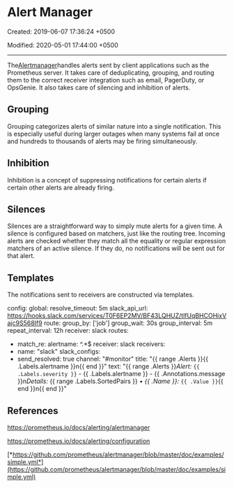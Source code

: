 # Alert Manager

Created: 2019-06-07 17:36:24 +0500

Modified: 2020-05-01 17:44:00 +0500

---

The[Alertmanager](https://github.com/prometheus/alertmanager)handles alerts sent by client applications such as the Prometheus server. It takes care of deduplicating, grouping, and routing them to the correct receiver integration such as email, PagerDuty, or OpsGenie. It also takes care of silencing and inhibition of alerts.

## Grouping

Grouping categorizes alerts of similar nature into a single notification. This is especially useful during larger outages when many systems fail at once and hundreds to thousands of alerts may be firing simultaneously.

## Inhibition

Inhibition is a concept of suppressing notifications for certain alerts if certain other alerts are already firing.

## Silences

Silences are a straightforward way to simply mute alerts for a given time. A silence is configured based on matchers, just like the routing tree. Incoming alerts are checked whether they match all the equality or regular expression matchers of an active silence. If they do, no notifications will be sent out for that alert.

## Templates

The notifications sent to receivers are constructed via templates.

config:
global:
resolve_timeout: 5m
slack_api_url: <https://hooks.slack.com/services/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>
route:
group_by: ['job']
group_wait: 30s
group_interval: 5m
repeat_interval: 12h
receiver: slack
routes:

- match_re:
alertname: ^.*$
receiver: slack
receivers:
- name: "slack"
slack_configs:
- send_resolved: true
channel: "#monitor"
title: "{{ range .Alerts }}{{ .Labels.alertname }}n{{ end }}"
text: "{{ range .Alerts }}*Alert:* `{{ .Labels.severity }}` - {{ .Labels.alertname }} - {{ .Annotations.message }}n*Details:* {{ range .Labels.SortedPairs }} • *{{ .Name }}:* `{{ .Value }}`{{ end }}n{{ end }}"

## References

<https://prometheus.io/docs/alerting/alertmanager>

<https://prometheus.io/docs/alerting/configuration>

[*https://github.com/prometheus/alertmanager/blob/master/doc/examples/simple.yml*](https://github.com/prometheus/alertmanager/blob/master/doc/examples/simple.yml)
